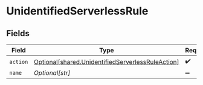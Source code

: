 # UnidentifiedServerlessRule


## Fields

| Field                                                                                                            | Type                                                                                                             | Required                                                                                                         | Description                                                                                                      |
| ---------------------------------------------------------------------------------------------------------------- | ---------------------------------------------------------------------------------------------------------------- | ---------------------------------------------------------------------------------------------------------------- | ---------------------------------------------------------------------------------------------------------------- |
| `action`                                                                                                         | [Optional[shared.UnidentifiedServerlessRuleAction]](undefined/models/shared/unidentifiedserverlessruleaction.md) | :heavy_check_mark:                                                                                               | N/A                                                                                                              |
| `name`                                                                                                           | *Optional[str]*                                                                                                  | :heavy_minus_sign:                                                                                               | N/A                                                                                                              |